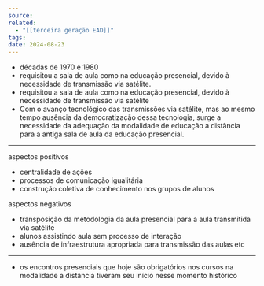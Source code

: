 ```yaml
---
source: 
related:
  - "[[terceira geração EAD]]"
tags: 
date: 2024-08-23
---
```

- décadas de 1970 e 1980
-  requisitou a sala de aula como na educação presencial, devido à necessidade de transmissão via satélite.
-  requisitou a sala de aula como na educação presencial, devido à necessidade de transmissão via satélite
- Com o avanço tecnológico das transmissões via satélite, mas ao mesmo tempo ausência da democratização dessa tecnologia, surge a necessidade da adequação da modalidade de educação a distância para a antiga sala de aula da educação presencial.

---

aspectos positivos
-  centralidade de ações
-  processos de comunicação igualitária
- construção coletiva de conhecimento nos grupos de alunos

aspectos negativos
-  transposição da metodologia da aula presencial para a aula transmitida via satélite
- alunos assistindo aula sem processo de interação
- ausência de infraestrutura apropriada para transmissão das aulas etc

---

- os encontros presenciais que hoje são obrigatórios nos cursos na modalidade a distância tiveram seu início nesse momento histórico
